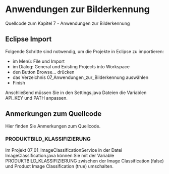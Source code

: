 # Anwendungen zur Bilderkennung

Quellcode zum Kapitel 7 - Anwendungen zur Bilderkennung

## Eclipse Import

Folgende Schritte sind notwendig, um die Projekte in Eclipse zu importieren:

- im Menü: File und Import
- im Dialog: General und Existing Projects into Workspace
- den Button Browse… drücken
- das Verzeichnis 07_Anwendungen_zur_Bilderkennung auswählen
- Finish

Anschließend müssen Sie in den Settings.java Dateien die Variablen API_KEY und PATH anpassen.

## Anmerkungen zum Quellcode

Hier finden Sie Anmerkungen zum Quellcode.

### PRODUKTBILD_KLASSIFIZIERUNG

Im Projekt 07_01_ImageClassificationService in der Datei ImageClassification.java können Sie mit der Variable PRODUKTBILD_KLASSIFIZIERUNG zwischen der Image Classification (false) und Product Image Classification (true) umschalten.
